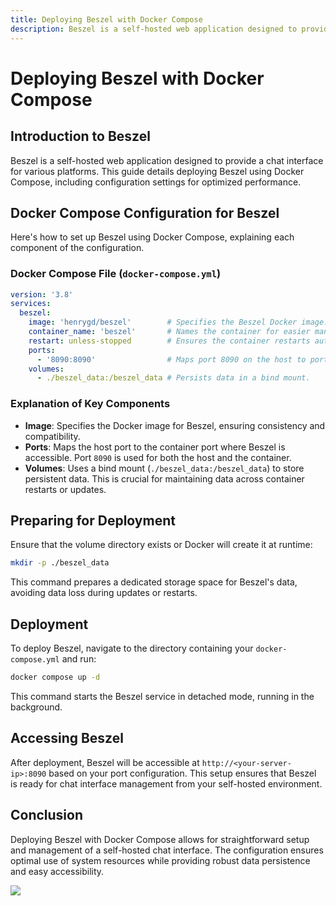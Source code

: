 ```yaml
---
title: Deploying Beszel with Docker Compose
description: Beszel is a self-hosted web application designed to provide a chat interface for various platforms. This guide details deploying Beszel using Docker Compose, including configuration settings for optimized performance.
---
```


# Deploying Beszel with Docker Compose

## Introduction to Beszel

Beszel is a self-hosted web application designed to provide a chat interface for various platforms. This guide details deploying Beszel using Docker Compose, including configuration settings for optimized performance.

## Docker Compose Configuration for Beszel

Here's how to set up Beszel using Docker Compose, explaining each component of the configuration.

### Docker Compose File (`docker-compose.yml`)

```yaml
version: '3.8'
services:
  beszel:
    image: 'henrygd/beszel'        # Specifies the Beszel Docker image.
    container_name: 'beszel'       # Names the container for easier management.
    restart: unless-stopped        # Ensures the container restarts automatically unless stopped.
    ports:
      - '8090:8090'                # Maps port 8090 on the host to port 8090 in the container.
    volumes:
      - ./beszel_data:/beszel_data # Persists data in a bind mount.
```

### Explanation of Key Components

- **Image**: Specifies the Docker image for Beszel, ensuring consistency and compatibility.
- **Ports**: Maps the host port to the container port where Beszel is accessible. Port `8090` is used for both the host and the container.
- **Volumes**: Uses a bind mount (`./beszel_data:/beszel_data`) to store persistent data. This is crucial for maintaining data across container restarts or updates.

## Preparing for Deployment

Ensure that the volume directory exists or Docker will create it at runtime:

```bash
mkdir -p ./beszel_data
```

This command prepares a dedicated storage space for Beszel's data, avoiding data loss during updates or restarts.

## Deployment

To deploy Beszel, navigate to the directory containing your `docker-compose.yml` and run:

```bash
docker compose up -d
```

This command starts the Beszel service in detached mode, running in the background.

## Accessing Beszel

After deployment, Beszel will be accessible at `http://<your-server-ip>:8090` based on your port configuration. This setup ensures that Beszel is ready for chat interface management from your self-hosted environment.

## Conclusion

Deploying Beszel with Docker Compose allows for straightforward setup and management of a self-hosted chat interface. The configuration ensures optimal use of system resources while providing robust data persistence and easy accessibility.

<a href="https://www.buymeacoffee.com/techdox"><img src="https://img.buymeacoffee.com/button-api/?text=Buy Me a Coffee?&emoji=🍵&slug=techdox&button_colour=FF5F5F&font_colour=ffffff&font_family=Comic&outline_colour=000000&coffee_colour=FFDD00" /></a>
